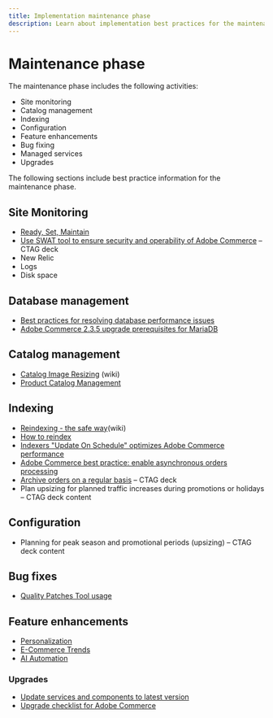 ```yaml
---
title: Implementation maintenance phase
description: Learn about implementation best practices for the maintenance phase of Adobe Commerce projects.
---
```


# Maintenance phase

The maintenance phase includes the following activities:

- Site monitoring
- Catalog management
- Indexing
- Configuration
- Feature enhancements
- Bug fixing
- Managed services
- Upgrades


The following sections include best practice information for the maintenance phase.

## Site Monitoring

- [Ready, Set, Maintain](https://business.adobe.com/blog/basics/ready-set-maintain)
- [Use SWAT tool to ensure security and operability of Adobe Commerce](https://experienceleague.adobe.com/docs/commerce-operations/tools/site-wide-analysis-tool/intro.html?lang=en#integrations-with-other-adobe-commerce-support-tools) – CTAG deck
 - New Relic
 - Logs
 - Disk space

## Database management

- [Best practices for resolving database performance issues​](resolve-database-performance-issues.md)
- [Adobe Commerce 2.3.5 upgrade prerequisites for MariaDB​](2.3.5-upgrade-prerequisites-MariaDB.md)

## Catalog management

- [Catalog Image Resizing](https://wiki.corp.adobe.com/x/oj4ykw) (wiki)
- [Product Catalog Management](https://www.gotostage.com/channel/fca90f7960be436f9b849215d9e06026/recording/2eea2782fc874047a020391000519f8b/watch?source=CHANNEL)

## Indexing

- [Reindexing - the safe way](https://wiki.corp.adobe.com/x/oj4ykw)(wiki)
- [How to reindex](https://developer.adobe.com/commerce/php/development/components/indexing/#how-to-reindex)
- [Indexers "Update On Schedule" optimizes Adobe Commerce performance​](https://support.magento.com/hc/en-us/articles/360040227191%E2%80%8B)
- [Adobe Commerce best practice: enable asynchronous orders processing​](https://support.magento.com/hc/en-us/articles/360048545492%E2%80%8B)
- [Archive orders on a regular basis](https://docs.magento.com/user-guide/sales/order-archive.html) – CTAG deck
- Plan upsizing for planned traffic increases during promotions or holidays – CTAG deck content 

## Configuration

- Planning for peak season and promotional periods (upsizing) – CTAG deck content 

## Bug fixes

- [Quality Patches Tool usage](https://experienceleague.adobe.com/docs/commerce-operations/tools/quality-patches-tool/usage.html)

## Feature enhancements

- [Personalization](https://www.gotostage.com/channel/fca90f7960be436f9b849215d9e06026/recording/e218545a77de490fb5102eca07d0580a/watch?source=CHANNEL)
- [E-Commerce Trends](https://www.gotostage.com/channel/fca90f7960be436f9b849215d9e06026/recording/9a772468d7b64409a3d5dff4d67e656d/watch?source=CHANNEL)
- [AI Automation](https://www.gotostage.com/channel/fca90f7960be436f9b849215d9e06026/recording/27ae23699c2847be981a23ca098e548f/watch?source=CHANNEL)

### Upgrades

- [Update services and components to latest version​](update-services.md)
- [Upgrade checklist for Adobe Commerce​](upgrade-checklist.md)

